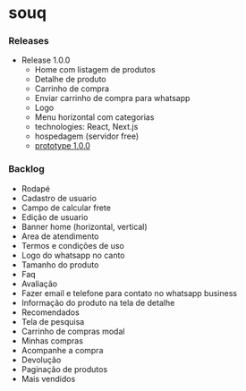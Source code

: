 # souq

### Releases

+ Release 1.0.0
    + Home com listagem de produtos
    + Detalhe de produto
    + Carrinho de compra
    + Enviar carrinho de compra para whatsapp
    + Logo
    + Menu horizontal com categorias
    + technologies: React, Next.js
    + hospedagem (servidor free)
    + [prototype 1.0.0](https://viewer.diagrams.net/?tags=%7B%7D&lightbox=1&highlight=0000ff&edit=_blank&layers=1&nav=1&title=brics.drawio&dark=auto#R%3Cmxfile%3E%3Cdiagram%20name%3D%22P%C3%A1gina-1%22%20id%3D%22keI3J04D4nxAe10__Txb%22%3E1Zhbb9owGIZ%2FTS4n4TgHcsmgK5VaippK262buIk1J0bGFNivn0McwNgV7dQcdoXz%2Bvzw2Xm%2FOHBa7G45WuUPLMXUcUfpzoEzx3VB5I%2FlT6XslTIKg1rJOEmVdhJi8gc3DZW6ISleaw0FY1SQlS4mrCxxIjQNcc62erNXRvVZVyjDhhAniJrqT5KKvFbHbnjS55hkeTMzCKK6pkBNY7WTdY5Stj2T4I0Dp5wxUZeK3RTTil7Dpe73453a48I4LsVHOvzi3vo1vFsvvKd0MR%2B%2FvMX34ptbj%2FKG6EZtWC1W7BsCnG3KFFeDjBz4fZsTgeMVSqrarfzTpZaLgsonIItqOMwF3r27TnDcvYwbzAos%2BF42UR2gr4CpkAnU4%2FaEH0RKy8%2FQe54SkfrLs%2BPQJyqyoMB8AhI0ID3gctM%2FqEAHBaCFVGgh5bYFyjNA3bOM9Q7KAzqo0OTUKSbfwPSMKZLKXE5g0JL7FjoSRElWynIi94%2B5FCo6RN5ZE1VRkDStulvZ6vS%2FBK%2Bv4XVNvIEFL2wLb2DgXT49Lie3k8Vs0nssXh5aGy3roW3tdhsbuKaUFFU4FgyncrqhIQOg73uuWcD5RXcXP08qoyMP8GjJ1sLkJg3AqiqS6tSWiMaC8YP7uMbwBSW%2FswP1x42gpMRfyDbU2ULb29a3sAWj1uAC8%2FxaefYdh25ksvK6PLnAdG%2FDIOWNrpOCfpekTAs3EFLQv0qq25gyPdySM5nmoDJF%2FeMKr%2BMKOg0s08v1Dim4OH3AYjHcsfV92Rom05MtmLSsxAypwdvdIHB1vLa0y2Z42wvC0KA7wwLRHBVyT2b%2BNXzEkR7BloTt6D86SSmAaZIHlFMEfqjfijZeneYUIDJ4PcugY41BLv%2Fbw%2B9f5rofRP0PoSkfT18HD3VnH1nhzV8%3D%3C%2Fdiagram%3E%3C%2Fmxfile%3E)

 
### Backlog
+ Rodapé
+ Cadastro de usuario
+ Campo de calcular frete
+ Edição de usuario
+ Banner home (horizontal, vertical)
+ Area de atendimento
+ Termos e condições de uso
+ Logo do whatsapp no canto
+ Tamanho do produto
+ Faq
+ Avaliação
+ Fazer email e telefone para contato no whatsapp business
+ Informação do produto na tela de detalhe
+ Recomendados
+ Tela de pesquisa
+ Carrinho de compras modal
+ Minhas compras
+ Acompanhe a compra
+ Devolução
+ Paginação de produtos
+ Mais vendidos
